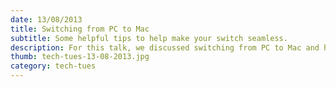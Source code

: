 ```yaml
---
date: 13/08/2013
title: Switching from PC to Mac
subtitle: Some helpful tips to help make your switch seamless.
description: For this talk, we discussed switching from PC to Mac and how difficult it could be. We shared resources and tips to help eachother.
thumb: tech-tues-13-08-2013.jpg
category: tech-tues
---
```

